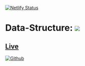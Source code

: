 [![Netlify Status](https://api.netlify.com/api/v1/badges/b7c7a8ad-59f6-4cfe-9656-6b936c8a4068/deploy-status)](https://app.netlify.com/sites/github-profile-generator-007/deploys)
# Data-Structure: ![](https://visitor-badge.laobi.icu/badge?page_id=Rishav9852Kumar/App-Gallery)
## [Live](https://github-profile-generator-007.netlify.app)
[![Github](https://img.shields.io/github/followers/Rishav9852Kumar?label=Follow&style=social)](https://github.com/Rishav9852Kumar)
